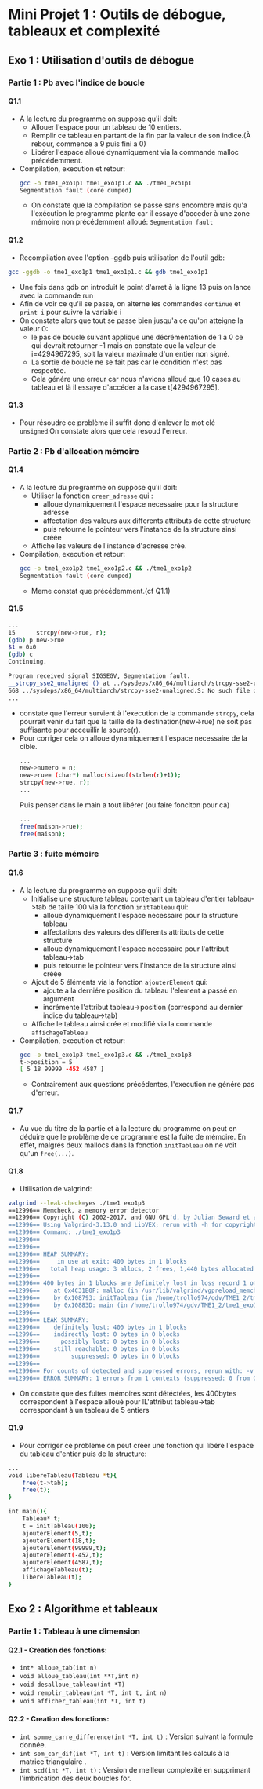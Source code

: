 # Mini Projet 1 : Outils de débogue, tableaux et complexité

## Exo 1 : Utilisation d'outils de débogue
 
### Partie 1 : Pb avec l'indice de boucle

#### Q1.1
- A la lecture du programme on suppose qu'il doit:
    - Allouer l'espace pour un tableau de 10 entiers.
    - Remplir ce tableau en partant de la fin par la valeur de son indice.(À rebour, commence a 9 puis fini a 0)
    - Libérer l'espace alloué dynamiquement via la commande malloc précédemment.
- Compilation, execution et retour:
    ```bash
    gcc -o tme1_exo1p1 tme1_exo1p1.c && ./tme1_exo1p1
    Segmentation fault (core dumped) 
    ```
    - On constate que la compilation se passe sans encombre mais qu'a l'exécution le programme plante car il essaye
      d'acceder à une zone mémoire non précédemment alloué: `Segmentation fault`

#### Q1.2
- Recompilation avec l'option -ggdb puis utilisation de l'outil gdb:

```bash
gcc -ggdb -o tme1_exo1p1 tme1_exo1p1.c && gdb tme1_exo1p1
```
- Une fois dans gdb on introduit le point d'arret à la ligne 13 puis on lance avec la commande run
- Afin de voir ce qu'il se passe, on alterne les commandes `continue` et `print i` pour suivre la variable i
- On constate alors que tout se passe bien jusqu'a ce qu'on atteigne la valeur 0:
    - le pas de boucle suivant applique une décrémentation de 1 a 0 ce qui devrait retourner -1 mais on constate que la
      valeur de i=4294967295, soit la valeur maximale d'un entier non signé.
    - La sortie de boucle ne se fait pas car le condition n'est pas respectée.
    - Cela génére une erreur car nous n'avions alloué que 10 cases au tableau et là il essaye d'accéder à la case
      t[4294967295].

#### Q1.3
- Pour résoudre ce problème il suffit donc d'enlever le mot clé `unsigned`.On constate alors que cela resoud l'erreur.

### Partie 2 : Pb d'allocation mémoire

#### Q1.4
- A la lecture du programme on suppose qu'il doit:
    - Utiliser la fonction `creer_adresse` qui :
        - alloue dynamiquement l'espace necessaire pour la structure adresse
        - affectation des valeurs aux differents attributs de cette structure
        - puis retourne le pointeur vers l'instance de la structure ainsi créée
    - Affiche les valeurs de l'instance d'adresse crée.
- Compilation, execution et retour:
    ```bash
    gcc -o tme1_exo1p2 tme1_exo1p2.c && ./tme1_exo1p2
    Segmentation fault (core dumped) 
    ```
    - Meme constat que précédemment.(cf Q1.1)

#### Q1.5
```bash
...
15	    strcpy(new->rue, r);
(gdb) p new->rue
$1 = 0x0
(gdb) c
Continuing.

Program received signal SIGSEGV, Segmentation fault.
__strcpy_sse2_unaligned () at ../sysdeps/x86_64/multiarch/strcpy-sse2-unaligned.S:668
668	../sysdeps/x86_64/multiarch/strcpy-sse2-unaligned.S: No such file or directory.
...
```
- constate que l'erreur survient à l'execution de la commande `strcpy`, cela pourrait venir du fait que la taille de la
  destination(new->rue) ne soit pas suffisante pour acceuillir la source(r).
- Pour corriger cela on alloue dynamiquement l'espace necessaire de la cible.
    ```bash
    ...
    new->numero = n;
    new->rue= (char*) malloc(sizeof(strlen(r)+1));
    strcpy(new->rue, r);
    ...
    ```
    Puis penser dans le main a tout libérer (ou faire fonciton pour ca)
    ```bash
    ...
    free(maison->rue);
    free(maison);
    ```

### Partie 3 : fuite mémoire

#### Q1.6
- A la lecture du programme on suppose qu'il doit:
    - Initialise une structure tableau contenant un tableau d'entier tableau->tab de taille 100 via la fonction
      `initTableau` qui:
        - alloue dynamiquement l'espace necessaire pour la structure tableau
        - affectations des valeurs des differents attributs de cette structure
        - alloue dynamiquement l'espace necessaire pour l'attribut tableau->tab
        - puis retourne le pointeur vers l'instance de la structure ainsi créée
    - Ajout de 5 éléments via la fonction `ajouterElement` qui:
        - ajoute a la derniére position du tableau l'element a passé en argument
        - incrémente l'attribut tableau->position (correspond au dernier indice du tableau->tab)
    - Affiche le tableau ainsi crée et modifié via la commande `affichageTableau`
- Compilation, execution et retour:
    ```bash
    gcc -o tme1_exo1p3 tme1_exo1p3.c && ./tme1_exo1p3
    t->position = 5
    [ 5 18 99999 -452 4587 ]
    ```
    - Contrairement aux questions précédentes, l'execution ne génére pas d'erreur.

#### Q1.7 
- Au vue du titre de la partie et à la lecture du programme on peut en déduire que le problème de ce programme est la
  fuite de mémoire. En effet, malgrés deux mallocs dans la fonction `initTableau` on ne voit qu'un `free(...)`.

#### Q1.8
- Utilisation de valgrind:
```bash
valgrind --leak-check=yes ./tme1 exo1p3
==12996== Memcheck, a memory error detector
==12996== Copyright (C) 2002-2017, and GNU GPL'd, by Julian Seward et al.
==12996== Using Valgrind-3.13.0 and LibVEX; rerun with -h for copyright info
==12996== Command: ./tme1_exo1p3
==12996== 
==12996== 
==12996== HEAP SUMMARY:
==12996==     in use at exit: 400 bytes in 1 blocks
==12996==   total heap usage: 3 allocs, 2 frees, 1,440 bytes allocated
==12996== 
==12996== 400 bytes in 1 blocks are definitely lost in loss record 1 of 1
==12996==    at 0x4C31B0F: malloc (in /usr/lib/valgrind/vgpreload_memcheck-amd64-linux.so)
==12996==    by 0x108793: initTableau (in /home/trollo974/gdv/TME1_2/tme1_exo1p3)
==12996==    by 0x10883D: main (in /home/trollo974/gdv/TME1_2/tme1_exo1p3)
==12996== 
==12996== LEAK SUMMARY:
==12996==    definitely lost: 400 bytes in 1 blocks
==12996==    indirectly lost: 0 bytes in 0 blocks
==12996==      possibly lost: 0 bytes in 0 blocks
==12996==    still reachable: 0 bytes in 0 blocks
==12996==         suppressed: 0 bytes in 0 blocks
==12996== 
==12996== For counts of detected and suppressed errors, rerun with: -v
==12996== ERROR SUMMARY: 1 errors from 1 contexts (suppressed: 0 from 0)
```
- On constate que des fuites mémoires sont détéctées, les 400bytes correspondent à l'espace alloué pour lL'attribut
  tableau->tab correspondant à un tableau de 5 entiers

#### Q1.9
- Pour corriger ce probleme on peut créer une fonction qui libére l'espace du tableau d'entier puis de la structure:
```bash
...
void libereTableau(Tableau *t){
	free(t->tab);
	free(t);
}

int main(){
	Tableau* t;
	t = initTableau(100);
	ajouterElement(5,t);
	ajouterElement(18,t);
	ajouterElement(99999,t);
	ajouterElement(-452,t);
	ajouterElement(4587,t);
	affichageTableau(t);	
	libereTableau(t);
}
```

## Exo 2 : Algorithme et tableaux
 
### Partie 1 : Tableau à une dimension

#### Q2.1 - Creation des fonctions:
- `int* alloue_tab(int n)`
- `void alloue_tableau(int **T,int n)`
- `void desalloue_tableau(int *T)`
- `void remplir_tableau(int *T, int t, int n)`
- `void afficher_tableau(int *T, int t)`
#### Q2.2 - Creation des fonctions:
- `int somme_carre_difference(int *T, int t)` : Version suivant la formule donnée.
- `int som_car_dif(int *T, int t)` : Version limitant les calculs à la matrice triangulaire .
- `int scd(int *T, int t)` : Version de meilleur complexité en supprimant l'imbrication des deux boucles for.
